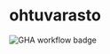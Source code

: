 # ohtuvarasto
![GHA workflow badge](https://github.com/yusuboy/ohtuvarasto/workflows/CI/badge.svg)


